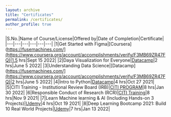 ```yaml
---
layout: archive
title: "Certificates"
permalink: /certificates/
author_profile: true
---
```


|S.No.|Name of Course/License|Offered by|Date of Completion|Certificate|
|---|---|---|---|---|---|
|1|Get Started with Figma|[Coursera](https://fusemachines.com/](https://www.coursera.org/account/accomplishments/verify/F3MB69ZR47FQ)|1.5 hrs|Sept 15 2022|
|2|Daya Visualization for Everyone|[Datacamp](https://www.datacamp.com/statement-of-accomplishment/course/7858ea2e8fc3ee5c224d8c53255530030a9d95d8)|2 hrs|June 5 2022|
|3|Understanding Data Science|[Datacamp](https://fusemachines.com/](https://www.coursera.org/account/accomplishments/verify/F3MB69ZR47FQ)|2 hrs|June 5 2022|
|4|Intro to Python|[Datacamp](https://www.datacamp.com/statement-of-accomplishment/course/6d8836434c5bbd60c6a7ce9fa40041f774b0a368?raw=1)|4 hrs|Oct 27 2021|
|5|CITI Training - Institutional Review Board (IRB)|[CITI PROGRAM](https://www.citiprogram.org/verify/?w271c4cb4-c5c8-41db-8d14-23000810f117-45964176)|8 hrs|Jan 30 2022|
|6|Responsible Conduct of Research (RCR)|[CITI Training](https://www.citiprogram.org/verify/?wb8622b61-f2b2-42fe-8e02-f92f69c138e1-45964177)|8 hrs|Nov 9 2021|
|7|Learn Machine learning & AI (Including Hands-on 3 Projects)|[Udemy](https://www.udemy.com/certificate/UC-32425454-7399-423f-adae-654e49226bfa)|4 hrs|Oct 19 2021|
|8|Deep Learning Bootcamp 2021: Build 10 Real World Projects|[Udemy]()|7 hrs|Jan 13 2022|

